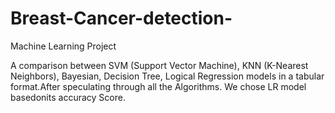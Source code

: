 # Breast-Cancer-detection-
Machine Learning Project 

A comparison between SVM (Support Vector Machine), KNN (K-Nearest Neighbors), Bayesian, Decision Tree, Logical Regression models in a tabular format.After speculating through all the Algorithms. We chose LR model basedonits accuracy Score.
